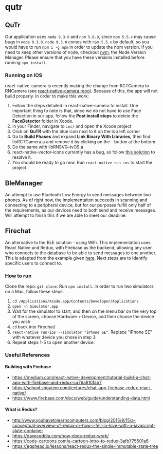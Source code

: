 # qutr

## QuTr
Our application uses `node 9.3.0` and `npm 5.6.0`, since `npm 5.5.x` may cause bugs in `node 9.3.0`. `node 9.3.0` comes with `npm 5.5.x` by default, so you would have to run `npm i -g npm` in order to update the npm version. If you need to keep other versions of node, checkout [nvm](https://github.com/creationix/nvm), the Node Version Manager. Please ensure that you have these versions installed before running `npm install`.

### Running on iOS
react-native-camera is recently making the change from RCTCamera to RNCamera (see [react-native-camera repo](https://github.com/react-native-community/react-native-camera)). Because of this, the app will not build properly. In order to make this work:
1. Follow the steps detailed in react-native-camera to install. One important thing to note is that, since we do not have to use Face Detection in our app, follow the **Post install steps** to delete the **FaceDetector** folder in Xcode.
2. In your Finder, navigate to `ios/` and open the Xcode project
3. Click on **QuTR** with the blue icon next to it on the top left corner
4. Go to **Build Phases** and expand **Link Binary With Libraries**, then find libRCTCamera.a and remove it by clicking on the - button at the bottom.
5. Do the same with libRNSVG-tvOS.a
6. react-native-vector-icons currently has a bug, so follow [this solution](https://github.com/oblador/react-native-vector-icons/issues/626#issuecomment-362386341) to resolve it.
7. You should be ready to go now. Run `react-native run-ios` to start the project.


## BleManager
An attempt to use Bluetooth Low Energy to send messages between two phones. As of right now, the implementaiton succeeds in scanning and connecting to a peripheral device, but for our purposes fulfill only half of the requirements, as our devices need to both send and receive messages. Will attempt to finish this if we are able to meet our deadline.


## Firechat
An alternative to the BLE solution - using WiFi. This implementation uses React Native and Redux, with Firebase as the backend, allowing any user who connects to the database to be able to send messages to one another. This is adapted from the example given [here](https://github.com/rubygarage/react-native-firebase-chat). Next steps are to identify specific users to connect to.

### How to run
Clone the repo: `git clone`. Run `npm install`. In order to run two simulators on a Mac, follow these steps:
1. `cd /Applications/Xcode.app/Contents/Developer/Applications`
2. `open -n Simulator.app`
3. Wait for the simulator to start, and then on the menu bar on the very top of the screen, choose Hardware > Device, and then choose the device you wish.
4. `cd` back into Firechat/
5. `react-native run-ios --simulator "iPhone SE"`. Replace "iPhone SE" with whatever device you chose in step 3.
6. Repeat steps 1-5 to open another device.

### Useful References
#### Building with Firebase
* https://medium.com/react-native-development/tutorial-build-a-chat-app-with-firebase-and-redux-ca76a910fab7
* https://school.shoutem.com/lectures/chat-app-firebase-redux-react-native/
* https://www.firebase.com/docs/web/guide/understanding-data.html
#### What is Redux?
* http://www.youhavetolearncomputers.com/blog/2015/9/15/a-conceptual-overview-of-redux-or-how-i-fell-in-love-with-a-javascript-state-container
* https://daveceddia.com/how-does-redux-work/
* https://code-cartoons.com/a-cartoon-intro-to-redux-3afb775501a6
* https://egghead.io/lessons/react-redux-the-single-immutable-state-tree
